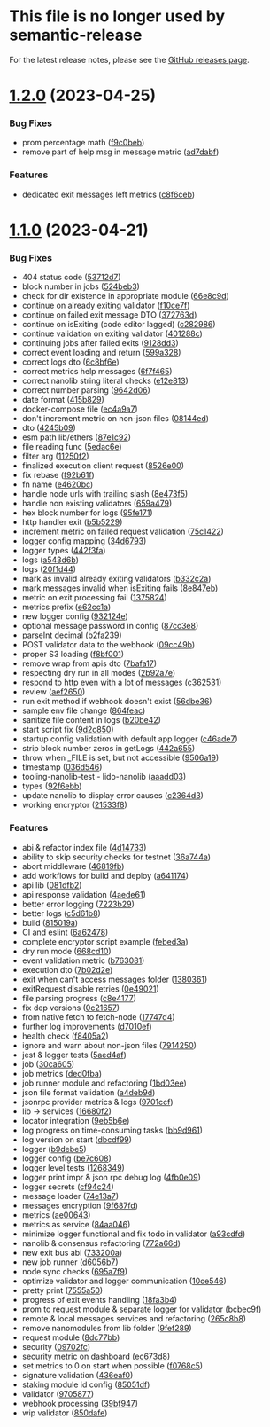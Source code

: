 # This file is no longer used by semantic-release

For the latest release notes, please see the [GitHub releases page](https://github.com/lidofinance/lido-keys-api/releases).

# [1.2.0](https://github.com/lidofinance/validator-ejector/compare/1.1.0...1.2.0) (2023-04-25)


### Bug Fixes

* prom percentage math ([f9c0beb](https://github.com/lidofinance/validator-ejector/commit/f9c0beb99a8198ff542f980d8c69ceee29bb9a64))
* remove part of help msg in message metric ([ad7dabf](https://github.com/lidofinance/validator-ejector/commit/ad7dabfe076bc5217f9ac3672d787eaaac615bf0))


### Features

* dedicated exit messages left metrics ([c8f6ceb](https://github.com/lidofinance/validator-ejector/commit/c8f6cebbf58726f37858ddfd16f2d664b607a586))



# [1.1.0](https://github.com/lidofinance/validator-ejector/compare/ae006433a9e9432b3a948d89884bca0c0b357dbd...1.1.0) (2023-04-21)


### Bug Fixes

* 404 status code ([53712d7](https://github.com/lidofinance/validator-ejector/commit/53712d789ac21642400a291ff418311a4ec6f54f))
* block number in jobs ([524beb3](https://github.com/lidofinance/validator-ejector/commit/524beb3feaf2c9f312653edfb59d09032acbe667))
* check for dir existence in appropriate module ([66e8c9d](https://github.com/lidofinance/validator-ejector/commit/66e8c9d153c7e1b4728fd2d525d6bc20533479ed))
* continue on already exiting validator ([f10ce7f](https://github.com/lidofinance/validator-ejector/commit/f10ce7fd847949dc9169ebb8984e9a1d118a63d6))
* continue on failed exit message DTO ([372763d](https://github.com/lidofinance/validator-ejector/commit/372763db71c830a7020442a3f1942af4ce32cdc8))
* continue on isExiting (code editor lagged) ([c282986](https://github.com/lidofinance/validator-ejector/commit/c282986a54157e964373b277e944071c7f2dab17))
* continue validation on exiting validator ([401288c](https://github.com/lidofinance/validator-ejector/commit/401288cd2963ca4c0ca5830ef8df0acc8125ca27))
* continuing jobs after failed exits ([9128dd3](https://github.com/lidofinance/validator-ejector/commit/9128dd304ce4a0261e460b2f02e4b9d6b2c2dce8))
* correct event loading and return ([599a328](https://github.com/lidofinance/validator-ejector/commit/599a328aeb659a8f28f71861348ac379a58a9443))
* correct logs dto ([6c8bf6e](https://github.com/lidofinance/validator-ejector/commit/6c8bf6ed56dd84df551822fa8eaa338cc16eb1de))
* correct metrics help messages ([6f7f465](https://github.com/lidofinance/validator-ejector/commit/6f7f4653d40d2f0ddcc406047047e10e87716bde))
* correct nanolib string literal checks ([e12e813](https://github.com/lidofinance/validator-ejector/commit/e12e813ba49d52fc325707df03bf529c48009a65))
* correct number parsing ([9642d06](https://github.com/lidofinance/validator-ejector/commit/9642d06b136049a3eb59cd645f59befc0b9d0a49))
* date format ([415b829](https://github.com/lidofinance/validator-ejector/commit/415b8293627469a89aeb95d4f70322ffce9f467a))
* docker-compose file ([ec4a9a7](https://github.com/lidofinance/validator-ejector/commit/ec4a9a7c4f230b163f193092783294ebed967479))
* don't increment metric on non-json files ([08144ed](https://github.com/lidofinance/validator-ejector/commit/08144ed2d381e8b857cd74c449e536b03ce2ea9c))
* dto ([4245b09](https://github.com/lidofinance/validator-ejector/commit/4245b09ad155685ef4d78bce997f2393798f9941))
* esm path lib/ethers ([87e1c92](https://github.com/lidofinance/validator-ejector/commit/87e1c92b9d157e74975630dbb19ae6af8a55490c))
* file reading func ([5edac6e](https://github.com/lidofinance/validator-ejector/commit/5edac6eb9b19d706197a1d6a98824037c50798fc))
* filter arg ([11250f2](https://github.com/lidofinance/validator-ejector/commit/11250f20d9b20dbf439940698988a22d3354d1fc))
* finalized execution client request ([8526e00](https://github.com/lidofinance/validator-ejector/commit/8526e00f214a5902f107624e3f31af54801e8f57))
* fix rebase ([f92b61f](https://github.com/lidofinance/validator-ejector/commit/f92b61f16a5f800561099f36716743f6e06a03db))
* fn name ([e4620bc](https://github.com/lidofinance/validator-ejector/commit/e4620bc151cf8a4d1156ca0d3b706c86984aa72f))
* handle node urls with trailing slash ([8e473f5](https://github.com/lidofinance/validator-ejector/commit/8e473f57eae761eb752a1f4f244d0b36f438093d))
* handle non existing validators ([659a479](https://github.com/lidofinance/validator-ejector/commit/659a479bca2801ebf14b2ba0cca159c9b591f8aa))
* hex block number for logs ([95fe171](https://github.com/lidofinance/validator-ejector/commit/95fe171d258863ed526e3175f32bd8407e114b68))
* http handler exit ([b5b5229](https://github.com/lidofinance/validator-ejector/commit/b5b52295efef149a1550ed3403746e5fba834910))
* increment metric on failed request validation ([75c1422](https://github.com/lidofinance/validator-ejector/commit/75c142290ca2df3eb7ec185d80993312284956d5))
* logger config mapping ([34d6793](https://github.com/lidofinance/validator-ejector/commit/34d6793d57518c95f29747a7e22b8d4f3f3d8b20))
* logger types ([442f3fa](https://github.com/lidofinance/validator-ejector/commit/442f3fa46899e193decd435e12454a37b6f361e8))
* logs ([a543d6b](https://github.com/lidofinance/validator-ejector/commit/a543d6b183e03387e49bbf3cf9a0dc347834ae6f))
* logs ([20f1d44](https://github.com/lidofinance/validator-ejector/commit/20f1d44f7172380e4e7013a8032dd27e7dad45f7))
* mark as invalid already exiting validators ([b332c2a](https://github.com/lidofinance/validator-ejector/commit/b332c2abf57400ab0d377049f1ea00a1f8277772))
* mark messages invalid when isExiting fails ([8e847eb](https://github.com/lidofinance/validator-ejector/commit/8e847ebd20a803dfb9a964155dc75ccad3e69c18))
* metric on exit processing fail ([1375824](https://github.com/lidofinance/validator-ejector/commit/13758240f25d42d52f7ed83d33a7c98434d64827))
* metrics prefix ([e62cc1a](https://github.com/lidofinance/validator-ejector/commit/e62cc1a9fc1163c0ddfb0aea21cbeb495789a344))
* new logger config ([932124e](https://github.com/lidofinance/validator-ejector/commit/932124e8c99d25dc6587b9e0d75c88cd771e82e0))
* optional message password in config ([87cc3e8](https://github.com/lidofinance/validator-ejector/commit/87cc3e8218e94a3bfadd7b6142f1bf1aee5e3395))
* parseInt decimal ([b2fa239](https://github.com/lidofinance/validator-ejector/commit/b2fa23938056d937ad295d1e794adfbd79f182ab))
* POST validator data to the webhook ([09cc49b](https://github.com/lidofinance/validator-ejector/commit/09cc49b702eb5d148535ca63f78fd202f5df7d46))
* proper S3 loading ([f8bf001](https://github.com/lidofinance/validator-ejector/commit/f8bf001b97842cae1b4cdfd83e4a7f13600f364c))
* remove wrap from apis dto ([7bafa17](https://github.com/lidofinance/validator-ejector/commit/7bafa1784d83e927f473fc8b8c50ed5dccf91e7a))
* respecting dry run in all modes ([2b92a7e](https://github.com/lidofinance/validator-ejector/commit/2b92a7ef472cd3b5a87ff5e6e26d823a5303e07d))
* respond to http even with a lot of messages ([c362531](https://github.com/lidofinance/validator-ejector/commit/c36253105b77420d92811e8dc895370c41984c66))
* review ([aef2650](https://github.com/lidofinance/validator-ejector/commit/aef2650db8ec7ac3a9d4b256d8b3dae1c7d43a43))
* run exit method if webhook doesn't exist ([56dbe36](https://github.com/lidofinance/validator-ejector/commit/56dbe36d9ea7a63eaa18252809fd0d5ccdefb3ea))
* sample env file change ([864feac](https://github.com/lidofinance/validator-ejector/commit/864feac2ee496396d50b1f4e06f61b80268154c2))
* sanitize file content in logs ([b20be42](https://github.com/lidofinance/validator-ejector/commit/b20be4206e979996c98f20b1b4ab4ccee0c634c4))
* start script fix ([9d2c850](https://github.com/lidofinance/validator-ejector/commit/9d2c8500a11155ce022e66877d94812df9b77b7a))
* startup config validation with default app logger ([c46ade7](https://github.com/lidofinance/validator-ejector/commit/c46ade73f889c8f7b0e966510f9abcd40e74ca4f))
* strip block number zeros in getLogs ([442a655](https://github.com/lidofinance/validator-ejector/commit/442a655a2de0e64509ba4f5164629d81ba2312d4))
* throw when _FILE is set, but not accessible ([9506a19](https://github.com/lidofinance/validator-ejector/commit/9506a19be9e2aa0f3cc75c7b8ab4dc6ccd4701f7))
* timestamp ([036d546](https://github.com/lidofinance/validator-ejector/commit/036d546251e9ae9748fde563c0054a4a4b21a8c1))
* tooling-nanolib-test - lido-nanolib ([aaadd03](https://github.com/lidofinance/validator-ejector/commit/aaadd03a79faf620b6729178abb0610af22bbe77))
* types ([92f6ebb](https://github.com/lidofinance/validator-ejector/commit/92f6ebba708838321b5a3ddf94b9f6d62beb9269))
* update nanolib to display error causes ([c2364d3](https://github.com/lidofinance/validator-ejector/commit/c2364d363c2a64de00108f5294b351b159c36af4))
* working encryptor ([21533f8](https://github.com/lidofinance/validator-ejector/commit/21533f8c62cf1c0bf4233d03a48b28de5d689dae))


### Features

* abi & refactor index file ([4d14733](https://github.com/lidofinance/validator-ejector/commit/4d14733d589228660d33889f5bcd2473535c521c))
* ability to skip security checks for testnet ([36a744a](https://github.com/lidofinance/validator-ejector/commit/36a744abb7019f6e89f8d246d61eb8d080f99b28))
* abort middleware ([46819fb](https://github.com/lidofinance/validator-ejector/commit/46819fbba9a4c99ae68b16d7275d33016a124e1b))
* add workflows for build and deploy ([a641174](https://github.com/lidofinance/validator-ejector/commit/a641174630cb57e287a8c7709d708381bf0d27c6))
* api lib ([081dfb2](https://github.com/lidofinance/validator-ejector/commit/081dfb2f0e94f0411431142270685434297308cc))
* api response validation ([4aede61](https://github.com/lidofinance/validator-ejector/commit/4aede611532568f230f76bf6ddbc1a5fff7fcc49))
* better error logging ([7223b29](https://github.com/lidofinance/validator-ejector/commit/7223b29485b908d4c1e44b70e26716b3a85db56b))
* better logs ([c5d61b8](https://github.com/lidofinance/validator-ejector/commit/c5d61b80d2d7763821c7e4f964705983c72114ce))
* build ([815019a](https://github.com/lidofinance/validator-ejector/commit/815019a73b8b65794ddb08e5528b848d36532997))
* CI and eslint ([6a62478](https://github.com/lidofinance/validator-ejector/commit/6a624781d2085e13341440d8a5a8942307a4a105))
* complete encryptor script example ([febed3a](https://github.com/lidofinance/validator-ejector/commit/febed3a738be1fe752243b950a0fb9332f46a956))
* dry run mode ([668cd10](https://github.com/lidofinance/validator-ejector/commit/668cd1063ef0be1acfdf84cf797596b0fea33298))
* event validation metric ([b763081](https://github.com/lidofinance/validator-ejector/commit/b763081187d53f30ae1a00310057a375a419171b))
* execution dto ([7b02d2e](https://github.com/lidofinance/validator-ejector/commit/7b02d2e4bd0d4c401b8e767ff11a8be24816fc44))
* exit when can't access messages folder ([1380361](https://github.com/lidofinance/validator-ejector/commit/1380361b6374203556c52b6a7bb4095616a2aaf7))
* exitRequest disable retries ([0e49021](https://github.com/lidofinance/validator-ejector/commit/0e490214459c22315189a8110be63c40394b52d2))
* file parsing progress ([c8e4177](https://github.com/lidofinance/validator-ejector/commit/c8e41779a962621b0b57d744d2cda05f17422b69))
* fix dep versions ([0c21657](https://github.com/lidofinance/validator-ejector/commit/0c2165716e2b69f03ac4ee2f12ad8f48ca8f484e))
* from native fetch to fetch-node ([17747d4](https://github.com/lidofinance/validator-ejector/commit/17747d4811a2f7430ab0bfdb8cf51adac2da0cc3))
* further log improvements ([d7010ef](https://github.com/lidofinance/validator-ejector/commit/d7010ef6acefbcdbd457f41283d50d4a03a133a3))
* health check ([f8405a2](https://github.com/lidofinance/validator-ejector/commit/f8405a2aebe3cab61b7b95217007f01ad0f8cdce))
* ignore and warn about non-json files ([7914250](https://github.com/lidofinance/validator-ejector/commit/791425002f9c7743a0f70816f7535d50a672647c))
* jest & logger tests ([5aed4af](https://github.com/lidofinance/validator-ejector/commit/5aed4af13666d7bd56366c00f48d09b8e6a6cb3b))
* job ([30ca605](https://github.com/lidofinance/validator-ejector/commit/30ca605a40541a868ae2e262e3861b219dea25ad))
* job metrics ([ded0fba](https://github.com/lidofinance/validator-ejector/commit/ded0fba1e7f50a10159a7bdb98bbe7d6ec0f801b))
* job runner module and refactoring ([1bd03ee](https://github.com/lidofinance/validator-ejector/commit/1bd03eec0a4b49abb0ae34cac5121850186528d1))
* json file format validation ([a4deb9d](https://github.com/lidofinance/validator-ejector/commit/a4deb9d4c307b6e2a54dfc2d4bb3b1c69ce84af3))
* jsonrpc provider metrics & logs ([9701ccf](https://github.com/lidofinance/validator-ejector/commit/9701ccf4086105257ad4df46f51602472fae53d7))
* lib -> services ([16680f2](https://github.com/lidofinance/validator-ejector/commit/16680f295614b7af9f24f9d460aa3feecffe73d0))
* locator integration ([9eb5b6e](https://github.com/lidofinance/validator-ejector/commit/9eb5b6e531ffde089a5b7fbd838a6fef773a6635))
* log progress on time-consuming tasks ([bb9d961](https://github.com/lidofinance/validator-ejector/commit/bb9d96103edfb4f8a3f2d2f777e4d728874501b5))
* log version on start ([dbcdf99](https://github.com/lidofinance/validator-ejector/commit/dbcdf99e54116ccc8924deec9e7b2e5c20f42811))
* logger ([b9debe5](https://github.com/lidofinance/validator-ejector/commit/b9debe58e47be9486586172cb95bb02a0fb6ea93))
* logger config ([be7c608](https://github.com/lidofinance/validator-ejector/commit/be7c608c4cfbc5ac61fa8d2cebb5dfe8ec7b35c4))
* logger level tests ([1268349](https://github.com/lidofinance/validator-ejector/commit/1268349f2c5559571deae9731509ef0b79e3fc50))
* logger print impr & json rpc debug log ([4fb0e09](https://github.com/lidofinance/validator-ejector/commit/4fb0e09d0394b13d9bb925ff9378a41969382b78))
* logger secrets ([cf94c24](https://github.com/lidofinance/validator-ejector/commit/cf94c248ff87f47bf0fcd9b4b8d5d1d8a04c7749))
* message loader ([74e13a7](https://github.com/lidofinance/validator-ejector/commit/74e13a7b9f33ceb1075a36c10b60a4f4eca99cc6))
* messages encryption ([9f687fd](https://github.com/lidofinance/validator-ejector/commit/9f687fd06e58697aba07cdd77c362976a5d02cd9))
* metrics ([ae00643](https://github.com/lidofinance/validator-ejector/commit/ae006433a9e9432b3a948d89884bca0c0b357dbd))
* metrics as service ([84aa046](https://github.com/lidofinance/validator-ejector/commit/84aa046f08631028a65cc599dfd2d49628bbccf0))
* minimize logger functional and fix todo in validator ([a93cdfd](https://github.com/lidofinance/validator-ejector/commit/a93cdfd880d1db2210e17c014d697cd31b378bd3))
* nanolib & consensus refactoring ([772a66d](https://github.com/lidofinance/validator-ejector/commit/772a66dee98fa0b5048be5ba41b6698733c3f668))
* new exit bus abi ([733200a](https://github.com/lidofinance/validator-ejector/commit/733200a17889c36f2d6fa04edfbfd3341729c6ee))
* new job runner ([d6056b7](https://github.com/lidofinance/validator-ejector/commit/d6056b7c38d5cbcd408d77aa7d9b27a8b679f99e))
* node sync checks ([695a7f9](https://github.com/lidofinance/validator-ejector/commit/695a7f9f8643d3cce2c69e573e0b72ae59e36981))
* optimize validator and logger communication ([10ce546](https://github.com/lidofinance/validator-ejector/commit/10ce54686fec089861df2d879f95f79ce9d72ef9))
* pretty print ([7555a50](https://github.com/lidofinance/validator-ejector/commit/7555a50cfab1d3a0070cdf57f930563a614c2b54))
* progress of exit events handling ([18fa3b4](https://github.com/lidofinance/validator-ejector/commit/18fa3b4c2983dfcc01dd2189d2637866f8bea35a))
* prom to request module & separate logger for validator ([bcbec9f](https://github.com/lidofinance/validator-ejector/commit/bcbec9f007f6516cb91ceade992f3ecb01559f6c))
* remote & local messages services and refactoring ([265c8b8](https://github.com/lidofinance/validator-ejector/commit/265c8b82ffd3d28a098c97163ddb7340fa980855))
* remove nanomodules from lib folder ([9fef289](https://github.com/lidofinance/validator-ejector/commit/9fef2899d6abda4469dfe5afc720b09aadbc2322))
* request module ([8dc77bb](https://github.com/lidofinance/validator-ejector/commit/8dc77bb5dd7d26bb478cfbe05b700599f4544d07))
* security ([09702fc](https://github.com/lidofinance/validator-ejector/commit/09702fcdd1d389c6ddf5c4ee2b39dde8b9c925f6))
* security metric on dashboard ([ec673d8](https://github.com/lidofinance/validator-ejector/commit/ec673d8448e71c5acfea097c682df60aa04c8e24))
* set metrics to 0 on start when possible ([f0768c5](https://github.com/lidofinance/validator-ejector/commit/f0768c56b9ce7c4a2842bccbc0c7dc679bacd083))
* signature validation ([436eaf0](https://github.com/lidofinance/validator-ejector/commit/436eaf0f6cf7adc08740e14c75ab69b5dd560bd8))
* staking module id config ([85051df](https://github.com/lidofinance/validator-ejector/commit/85051dfc1a0a65f8d46083996289b9f3c82f6a73))
* validator ([9705877](https://github.com/lidofinance/validator-ejector/commit/970587732c4b32049a1f793af509f0f9d6f589ea))
* webhook processing ([39bf947](https://github.com/lidofinance/validator-ejector/commit/39bf947815f563571e7b506d62edc85a40a4ae71))
* wip validator ([850dafe](https://github.com/lidofinance/validator-ejector/commit/850dafeb37c80c9e396441e77aa777e9d9931e8b))



